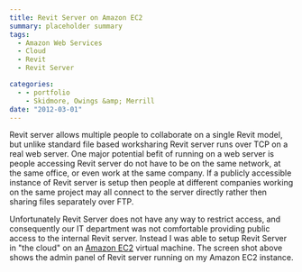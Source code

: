```yaml
---
title: Revit Server on Amazon EC2
summary: placeholder summary
tags:
  - Amazon Web Services
  - Cloud
  - Revit
  - Revit Server

categories:
  - - portfolio
    - Skidmore, Owings &amp; Merrill
date: "2012-03-01"
---
```


Revit server allows multiple people to collaborate on a single Revit model, but unlike standard file based worksharing Revit server runs over TCP on a real web server. One major potential befit of running on a web server is people accessing Revit server do not have to be on the same network, at the same office, or even work at the same company. If a publicly accessible instance of Revit server is setup then people at different companies working on the same project may all connect to the server directly rather then sharing files separately over FTP.

Unfortunately Revit Server does not have any way to restrict access, and consequently our IT department was not comfortable providing public access to the internal Revit server. Instead I was able to setup Revit Server in "the cloud" on an [Amazon EC2](http://aws.amazon.com/ec2/) virtual machine. The screen shot above shows the admin panel of Revit server running on my Amazon EC2 instance.
